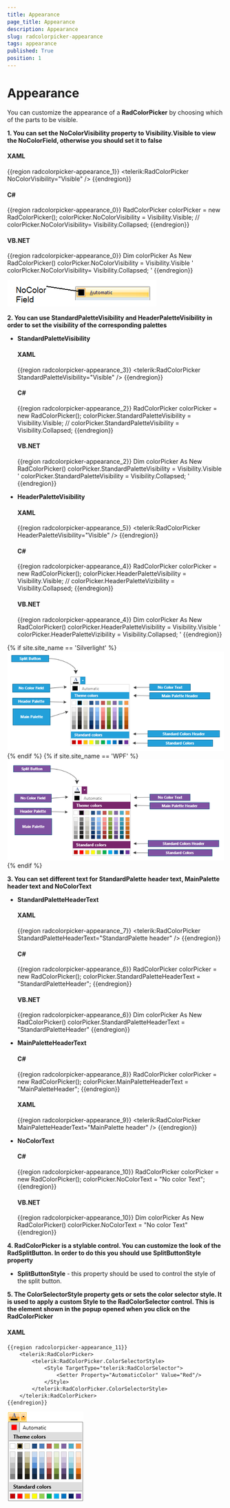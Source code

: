 ```yaml
---
title: Appearance
page_title: Appearance
description: Appearance
slug: radcolorpicker-appearance
tags: appearance
published: True
position: 1
---
```


# Appearance

You can customize the appearance of a __RadColorPicker__ by choosing which of the parts to be visible.        

__1. You can set the NoColorVisibility property to Visibility.Visible to view the NoColorField, otherwise you should set it to false__            

#### __XAML__
{{region radcolorpicker-appearance_1}}
	<telerik:RadColorPicker NoColorVisibility="Visible" />
{{endregion}}

#### __C#__
{{region radcolorpicker-appearance_0}}
	RadColorPicker colorPicker = new RadColorPicker();
	colorPicker.NoColorVisibility = Visibility.Visible;
	// colorPicker.NoColorVisibility= Visibility.Collapsed;
{{endregion}}

#### __VB.NET__
{{region radcolorpicker-appearance_0}}
	Dim colorPicker As New RadColorPicker()
	colorPicker.NoColorVisibility = Visibility.Visible
	' colorPicker.NoColorVisibility= Visibility.Collapsed; '
{{endregion}}    

![No Color Field](images/NoColorField.png)

__2. You can use StandardPaletteVisibility and HeaderPaletteVisibility in order to set the visibility of the corresponding palettes__            

* __StandardPaletteVisibility__

	#### __XAML__
	{{region radcolorpicker-appearance_3}}
		<telerik:RadColorPicker StandardPaletteVisibility="Visible" />
	{{endregion}}

	#### __C#__
	{{region radcolorpicker-appearance_2}}
		RadColorPicker colorPicker = new RadColorPicker();
		colorPicker.StandardPaletteVisibility = Visibility.Visible;
		 // colorPicker.StandardPaletteVisibility = Visibility.Collapsed;
	{{endregion}}

	#### __VB.NET__
	{{region radcolorpicker-appearance_2}}
		Dim colorPicker As New RadColorPicker()
		colorPicker.StandardPaletteVisibility = Visibility.Visible
		' colorPicker.StandardPaletteVisibility = Visibility.Collapsed; '
	{{endregion}}

* __HeaderPaletteVisibility__

	#### __XAML__
	{{region radcolorpicker-appearance_5}}
		<telerik:RadColorPicker HeaderPaletteVisibility="Visible" />
	{{endregion}}

	#### __C#__
	{{region radcolorpicker-appearance_4}}
		RadColorPicker colorPicker = new RadColorPicker();
		colorPicker.HeaderPaletteVisibility = Visibility.Visible;
		// colorPicker.HeaderPaletteVizibility = Visibility.Collapsed;
	{{endregion}}

	#### __VB.NET__
	{{region radcolorpicker-appearance_4}}
		Dim colorPicker As New RadColorPicker()
		colorPicker.HeaderPaletteVisibility = Visibility.Visible
		' colorPicker.HeaderPaletteVizibility = Visibility.Collapsed; '
	{{endregion}}

{% if site.site_name == 'Silverlight' %}![Color Picker StructureSL](images/ColorPickerStructureSL.png){% endif %}
{% if site.site_name == 'WPF' %}![Color Picker StructureWPF](images/ColorPickerStructureWPF.png){% endif %}

__3. You can set different text for StandardPalette header text, MainPalette header text and NoColorText__           

* __StandardPaletteHeaderText__

	#### __XAML__
	{{region radcolorpicker-appearance_7}}
		<telerik:RadColorPicker StandardPaletteHeaderText="StandardPalette header" />
	{{endregion}}

	#### __C#__
	{{region radcolorpicker-appearance_6}}
		RadColorPicker colorPicker = new RadColorPicker();
		colorPicker.StandardPaletteHeaderText = "StandardPaletteHeader";
	{{endregion}}

	#### __VB.NET__

	{{region radcolorpicker-appearance_6}}
		Dim colorPicker As New RadColorPicker()
		colorPicker.StandardPaletteHeaderText = "StandardPaletteHeader"
	{{endregion}}

* __MainPaletteHeaderText__

	#### __C#__
	{{region radcolorpicker-appearance_8}}
		RadColorPicker colorPicker = new RadColorPicker();
		colorPicker.MainPaletteHeaderText = "MainPaletteHeader";
	{{endregion}}

	#### __XAML__
	{{region radcolorpicker-appearance_9}}
		<telerik:RadColorPicker MainPaletteHeaderText="MainPalette header" />
	{{endregion}}

* __NoColorText__

	#### __C#__
	{{region radcolorpicker-appearance_10}}
		RadColorPicker colorPicker = new RadColorPicker();
		colorPicker.NoColorText = "No color Text";
	{{endregion}}

	#### __VB.NET__
	{{region radcolorpicker-appearance_10}}
			Dim colorPicker As New RadColorPicker()
		colorPicker.NoColorText = "No color Text"
	{{endregion}}


__4. RadColorPicker is a stylable control. You can customize the look of the RadSplitButton. In order to do this you should use SplitButtonStyle property__

* __SplitButtonStyle__ - this property should be used to control the style of the split button.

__5. The ColorSelectorStyle property gets or sets the color selector style. It is used to apply a custom Style to the RadColorSelector control. This is the element shown in the popup opened when you click on the RadColorPicker__

#### __XAML__
	{{region radcolorpicker-appearance_11}}
		<telerik:RadColorPicker>
            <telerik:RadColorPicker.ColorSelectorStyle>
                <Style TargetType="telerik:RadColorSelector">
                    <Setter Property="AutomaticColor" Value="Red"/>
                </Style>
            </telerik:RadColorPicker.ColorSelectorStyle>
        </telerik:RadColorPicker>
	{{endregion}}

![Color Style Selector](images/ColorPicker_ColorSelectorStyle.png)